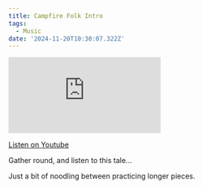 ```yaml
---
title: Campfire Folk Intro
tags:
  - Music
date: '2024-11-20T10:30:07.322Z'
---
```


<iframe src="https://www.youtube-nocookie.com/embed/euMHB46yn5I?modestbranding=1&showinfo=0&rel=0" title="YouTube video player" frameborder="0" allow="accelerometer; autoplay; encrypted-media; gyroscope; picture-in-picture;" allowfullscreen className="youtube_video"></iframe>

[Listen on Youtube](https://youtu.be/euMHB46yn5I)

Gather round, and listen to this tale...

Just a bit of noodling between practicing longer pieces.

